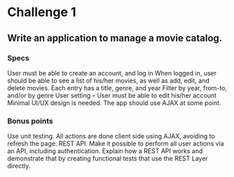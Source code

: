 # Challenge 1

## Write an application to manage a movie catalog.

### Specs
 
User must be able to create an account, and log in
When logged in, user should be able to see a list of his/her movies, as well as add, edit, and delete movies.
Each entry has a title, genre, and year
Filter by year, from-to, and/or by genre
User setting – User must be able to edit his/her account
Minimal UI/UX design is needed.
The app should use AJAX at some point.
 
### Bonus points

Use unit testing.
All actions are done client side using AJAX, avoiding to refresh the page.
REST API. Make it possible to perform all user actions via an API, including authentication.
Explain how a REST API works and demonstrate that by creating functional tests that use the REST Layer directly.

